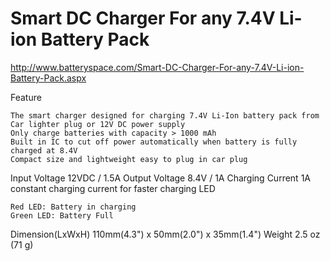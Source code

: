 Smart DC Charger For any 7.4V Li-ion Battery Pack
=================================================

http://www.batteryspace.com/Smart-DC-Charger-For-any-7.4V-Li-ion-Battery-Pack.aspx

Feature     

    The smart charger designed for charging 7.4V Li-Ion battery pack from Car lighter plug or 12V DC power supply
    Only charge batteries with capacity > 1000 mAh
    Built in IC to cut off power automatically when battery is fully charged at 8.4V
    Compact size and lightweight easy to plug in car plug

Input Voltage   12VDC / 1.5A
Output Voltage  8.4V / 1A
Charging Current    1A constant charging current for faster charging
LED     

    Red LED: Battery in charging
    Green LED: Battery Full

Dimension(LxWxH)    110mm(4.3") x 50mm(2.0") x 35mm(1.4")
Weight  2.5 oz (71 g)